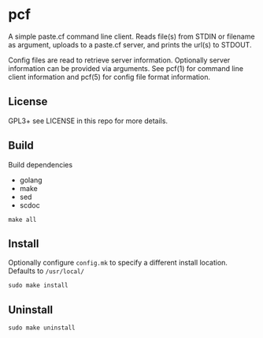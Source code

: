 pcf
====

A simple paste.cf command line client. Reads file(s) from STDIN or filename as
argument, uploads to a paste.cf server, and prints the url(s) to STDOUT.

Config files are read to retrieve server information. Optionally server
information can be provided via arguments. See pcf(1) for command line client
information and pcf(5) for config file format information.

License
--------

GPL3+ see LICENSE in this repo for more details.

Build
------

Build dependencies  

 * golang
 * make
 * sed
 * scdoc

`make all`

Install
--------

Optionally configure `config.mk` to specify a different install location.  
Defaults to `/usr/local/`

`sudo make install`

Uninstall
----------

`sudo make uninstall`
